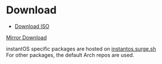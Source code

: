 # Download
<ul class="actions">
    <li><a href="https://github.com/instantOS/instantOS/releases/download/beta2/instantos_beta_2.iso" class="button special icon fa-download">Download ISO</a></li>
</ul>

[Mirror Download](https://osdn.net/dl/instantos/instantos_beta_2.iso)

instantOS specific packages are hosted on [instantos.surge.sh](http://instantos.surge.sh)  
For other packages, the default Arch repos are used.
